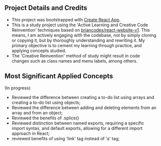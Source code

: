  ## Project Details and Credits
 
 - This project was bootstrapped with [Create React App](https://github.com/facebook/create-react-app).
 - This is a study project using the 'Active Learning and Creative Code Reinvention' techniques based on [briancodex/react-website-v1](https://github.com/briancodex/react-website-v1/tree/master). This means, I am actively engaging with the codebase, not by simply cloning or copying it, but by thoroughly understanding and rewriting it. My primary objective is to cement my learning through practice, and applying concepts studied.
 - The 'Creative Reinvention' method of study might result in code changes such as class names and menu labels, among others.

## Most Significant Applied Concepts

(In progress)
>>
- Reviewed the difference between creating a to-do list using arrays and creating a to-do list using objects;
- Reviewed the difference between adding and deleting elements from an array and from an object;
- Reviewed the benefits of .splice()
- Reviewed distinction between named exports, requiring a specific import syntax, and default exports, allowing for a different import approach in React;
- reviewed benefits of using 'link' tag instead of 'a' tag;
